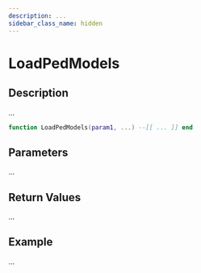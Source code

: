 ```yaml
---
description: ...
sidebar_class_name: hidden
---
```


# LoadPedModels

## Description

...

```lua
function LoadPedModels(param1, ...) --[[ ... ]] end
```

## Parameters

...

## Return Values

...

## Example

...

